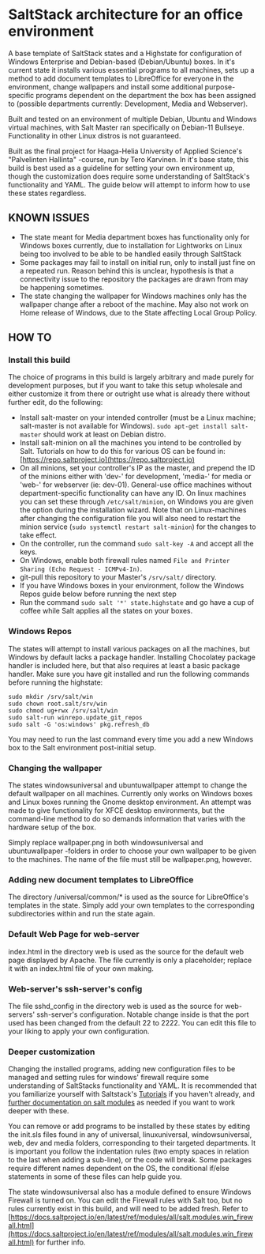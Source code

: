 # SaltStack architecture for an office environment

A base template of SaltStack states and a Highstate for configuration of Windows Enterprise and Debian-based (Debian/Ubuntu) boxes. In it's current state it installs various essential programs to all machines, sets up a method to add document templates to LibreOffice for everyone in the environment, change wallpapers and install some additional purpose-specific programs dependent on the department the box has been assigned to (possible departments currently: Development, Media and Webserver).

Built and tested on an environment of multiple Debian, Ubuntu and Windows virtual machines, with Salt Master ran specifically on Debian-11 Bullseye. Functionality in other Linux distros is not guaranteed.

Built as the final project for Haaga-Helia University of Applied Science's "Palvelinten Hallinta" -course, run by Tero Karvinen. In it's base state, this build is best used as a guideline for setting your own environment up, though the customization does require some understanding of SaltStack's functionality and YAML. The guide below will attempt to inform how to use these states regardless.

## KNOWN ISSUES
* The state meant for Media department boxes has functionality only for Windows boxes currently, due to installation for Lightworks on Linux being too involved to be able to be handled easily through SaltStack
* Some packages may fail to install on initial run, only to install just fine on a repeated run. Reason behind this is unclear, hypothesis is that a connectivity issue to the repository the packages are drawn from may be happening sometimes.
* The state changing the wallpaper for Windows machines only has the wallpaper change after a reboot of the machine. May also not work on Home release of Windows, due to the State affecting Local Group Policy.

## HOW TO
### Install this build
The choice of programs in this build is largely arbitrary and made purely for development purposes, but if you want to take this setup wholesale and either customize it from there or outright use what is already there without further edit, do the following:
* Install salt-master on your intended controller (must be a Linux machine; salt-master is not available for Windows). `sudo apt-get install salt-master` should work at least on Debian distro.
* Install salt-minion on all the machines you intend to be controlled by Salt. Tutorials on how to do this for various OS can be found in: [https://repo.saltproject.io](https://repo.saltproject.io)
* On all minions, set your controller's IP as the master, and prepend the ID of the minions either with 'dev-' for development, 'media-' for media or 'web-' for webserver (ie: dev-01). General-use office machines without department-specific functionality can have any ID. On linux machines you can set these through `/etc/salt/minion`, on Windows you are given the option during the installation wizard. Note that on Linux-machines after changing the configuration file you will also need to restart the minion service (`sudo systemctl restart salt-minion`) for the changes to take effect.
* On the controller, run the command `sudo salt-key -A` and accept all the keys.
* On Windows, enable both firewall rules named `File and Printer Sharing (Echo Request - ICMPv4-In)`.
* git-pull this repository to your Master's `/srv/salt/` directory.
* If you have Windows boxes in your environment, follow the Windows Repos guide below before running the next step
* Run the command `sudo salt '*' state.highstate` and go have a cup of coffee while Salt applies all the states on your boxes.

### Windows Repos
The states will attempt to install various packages on all the machines, but Windows by default lacks a package handler. Installing Chocolatey package handler is included here, but that also requires at least a basic package handler. Make sure you have git installed and run the following commands before running the highstate:
```
sudo mkdir /srv/salt/win
sudo chown root.salt/srv/win
sudo chmod ug+rwx /srv/salt/win
sudo salt-run winrepo.update_git_repos
sudo salt -G 'os:windows' pkg.refresh_db
```
You may need to run the last command every time you add a new Windows box to the Salt environment post-initial setup.

### Changing the wallpaper
The states windowsuniversal and ubuntuwallpaper attempt to change the default wallpaper on all machines. Currently only works on Windows boxes and Linux boxes running the Gnome desktop environment. An attempt was made to give functionality for XFCE desktop environments, but the command-line method to do so demands information that varies with the hardware setup of the box.

Simply replace wallpaper.png in both windowsuniversal and ubuntuwallpaper -folders in order to choose your own wallpaper to be given to the machines. The name of the file must still be wallpaper.png, however.

### Adding new document templates to LibreOffice
The directory /universal/common/* is used as the source for LibreOffice's templates in the state. Simply add your own templates to the corresponding subdirectories within and run the state again.

### Default Web Page for web-server
index.html in the directory web is used as the source for the default web page displayed by Apache. The file currently is only a placeholder; replace it with an index.html file of your own making.

### Web-server's ssh-server's config
The file sshd_config in the directory web is used as the source for web-servers' ssh-server's configuration. Notable change inside is that the port used has been changed from the default 22 to 2222. You can edit this file to your liking to apply your own configuration.

### Deeper customization
Changing the installed programs, adding new configuration files to be managed and setting rules for windows' firewall require some understanding of SaltStacks functionality and YAML. It is recommended that you familiarize yourself with Saltstack's [Tutorials](https://docs.saltproject.io/en/getstarted/) if you haven't already, and [further documentation on salt modules](https://docs.saltproject.io/en/latest/py-modindex.html) as needed if you want to work deeper with these.

You can remove or add programs to be installed by these states by editing the init.sls files found in any of universal, linuxuniversal, windowsuniversal, web, dev and media folders, corresponding to their targeted departments. It is important you follow the indentation rules (two empty spaces in relation to the last when adding a sub-line), or the code will break. Some packages require different names dependent on the OS, the conditional if/else statements in some of these files can help guide you.

The state windowsuniversal also has a module defined to ensure Windows Firewall is turned on. You can edit the Firewall rules with Salt too, but no rules currently exist in this build, and will need to be added fresh. Refer to [https://docs.saltproject.io/en/latest/ref/modules/all/salt.modules.win_firewall.html](https://docs.saltproject.io/en/latest/ref/modules/all/salt.modules.win_firewall.html) for further info.
